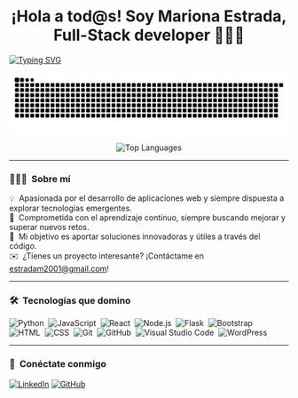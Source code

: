 <h1 align="center">¡Hola a tod@s! Soy Mariona Estrada, Full-Stack developer 👩🏻‍💻</h1>

[![Typing SVG](https://readme-typing-svg.herokuapp.com?font=Roboto-Bold&size=30&color=330033&center=true&vCenter=true&width=900&height=110&lines=Bienvenid@+a+mi+perfil+de+GitHub;Programadora+Full-Stack+en+constante+evolución)](https://git.io/typing-svg)

<p align="center">
  <img src="https://github.com/7oSkaaa/7oSkaaa/blob/output/github-contribution-grid-snake.svg" alt="Snake Game"/>
</p>

<p align="center">
  <img src="https://github-readme-stats.vercel.app/api/top-langs/?username=estradapm&layout=compact&theme=radical" alt="Top Languages"/>
</p>

<hr width="100%">

### 👩🏻‍💻 &nbsp;Sobre mí

💡 &nbsp;Apasionada por el desarrollo de aplicaciones web y siempre dispuesta a explorar tecnologías emergentes.\
🚀 &nbsp;Comprometida con el aprendizaje continuo, siempre buscando mejorar y superar nuevos retos.\
🌱 &nbsp;Mi objetivo es aportar soluciones innovadoras y útiles a través del código.\
✉️ &nbsp;¿Tienes un proyecto interesante? ¡Contáctame en estradam2001@gmail.com!

<hr width="100%">

### 🛠 &nbsp;Tecnologías que domino

![Python](https://img.shields.io/badge/-Python-05122A?style=flat&logo=python)&nbsp;
![JavaScript](https://img.shields.io/badge/-JavaScript-05122A?style=flat&logo=javascript)&nbsp;
![React](https://img.shields.io/badge/-React-05122A?style=flat&logo=react)&nbsp;
![Node.js](https://img.shields.io/badge/-Node.js-05122A?style=flat&logo=node.js)&nbsp;
![Flask](https://img.shields.io/badge/-Flask-05122A?style=flat&logo=flask)&nbsp;
![Bootstrap](https://img.shields.io/badge/-Bootstrap-05122A?style=flat&logo=bootstrap&logoColor=563D7C)\
![HTML](https://img.shields.io/badge/-HTML-05122A?style=flat&logo=html5)&nbsp;
![CSS](https://img.shields.io/badge/-CSS-05122A?style=flat&logo=css3&logoColor=1572B6)&nbsp;
![Git](https://img.shields.io/badge/-Git-05122A?style=flat&logo=git)&nbsp;
![GitHub](https://img.shields.io/badge/-GitHub-05122A?style=flat&logo=github)&nbsp;
![Visual Studio Code](https://img.shields.io/badge/-VS%20Code-05122A?style=flat&logo=visual-studio-code&logoColor=007ACC)&nbsp;
![WordPress](https://img.shields.io/badge/-WordPress-05122A?style=flat&logo=wordpress)

<hr width="100%">

### 🤝 &nbsp;Conéctate conmigo

<p align="left">
<a href="https://www.linkedin.com/in/mariona-estrada-241b362bb/" target="blank"><img align="center" src="https://raw.githubusercontent.com/rahuldkjain/github-profile-readme-generator/master/src/images/icons/Social/linked-in-alt.svg" alt="LinkedIn" height="30" width="40" /></a>
<a href="https://github.com/estradapm" target="blank"><img align="center" src="https://raw.githubusercontent.com/rahulbanerjee26/githubAboutMeGenerator/main/icons/github.svg" alt="GitHub" height="30" width="40"/></a>
</p>
